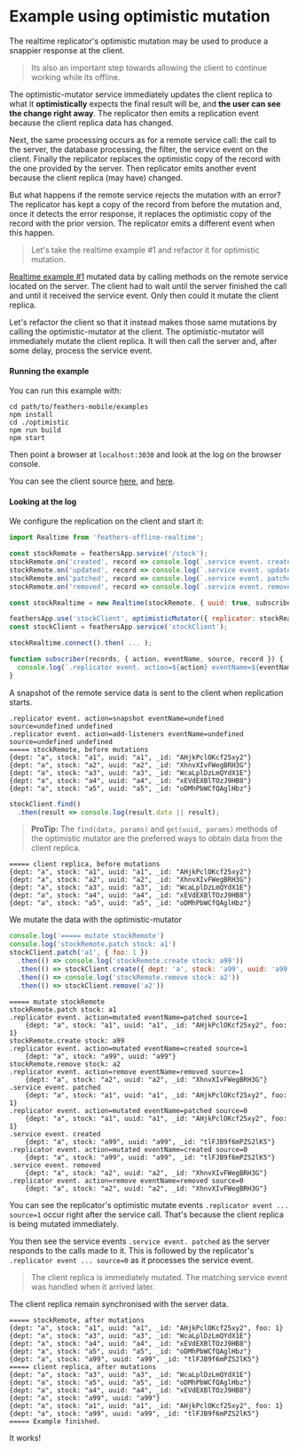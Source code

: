 # Example using optimistic mutation

The realtime replicator's optimistic mutation may be used
to produce a snappier response at the client.

> Its also an important step towards allowing the client to continue working while its offline.

The optimistic-mutator service immediately updates the client replica
to what it **optimistically** expects the final result will be,
and **the user can see the change right away**.
The replicator then emits a replication event because the client replica data has changed.

Next, the same processing occurs as for a remote service call:
the call to the server, the database processing, the filter, the service event on the client.
Finally the replicator replaces the optimistic copy of the record
with the one provided by the server.
Then replicator emits another event because the client replica (may have) changed.

But what happens if the remote service rejects the mutation with an error?
The replicator has kept a copy of the record from before the mutation
and, once it detects the error response,
it replaces the optimistic copy of the record with the prior version.
The replicator emits a different event when this happen.

> Let's take the realtime example #1 and refactor it for optimistic mutation.

[Realtime example #1](./example-realtime.md)
mutated data by calling methods on the remote service located on the server.
The client had to wait until the server finished the call and until it received the service event.
Only then could it mutate the client replica.

Let's refactor the client so that it instead makes those same mutations by calling the
optimistic-mutator at the client.
The optimistic-mutator will immediately mutate the client replica.
It will then call the server and, after some delay, process the service event.

#### Running the example

You can run this example with:

```text
cd path/to/feathers-mobile/examples
npm install
cd ./optimistic
npm run build
npm start
```

Then point a browser at `localhost:3030`
and look at the log on the browser console.

You can see the client source
[here](https://github.com/feathersjs/feathers-docs/blob/master/examples/offline/optimistic/client/index.js),
and [here](https://github.com/feathersjs/feathers-docs/blob/master/examples/offline/optimistic/client/1-third-party.js).

#### Looking at the log

We configure the replication on the client and start it:

```javascript
import Realtime from 'feathers-offline-realtime';

const stockRemote = feathersApp.service('/stock');
stockRemote.on('created', record => console.log(`.service event. created`, record));
stockRemote.on('updated', record => console.log(`.service event. updated`, record));
stockRemote.on('patched', record => console.log(`.service event. patched`, record));
stockRemote.on('removed', record => console.log(`.service event. removed`, record));

const stockRealtime = new Realtime(stockRemote, { uuid: true, subscriber });

feathersApp.use('stockClient', optimisticMutator({ replicator: stockRealtime }));
const stockClient = feathersApp.service('stockClient');

stockRealtime.connect().then( ... );

function subscriber(records, { action, eventName, source, record }) {
  console.log(`.replicator event. action=${action} eventName=${eventName} source=${source}`, record);
}
```

A snapshot of the remote service data is sent to the client when replication starts.

```text
.replicator event. action=snapshot eventName=undefined source=undefined undefined
.replicator event. action=add-listeners eventName=undefined source=undefined undefined
===== stockRemote, before mutations
{dept: "a", stock: "a1", uuid: "a1", _id: "AHjkPclOKcf25xy2"}
{dept: "a", stock: "a2", uuid: "a2", _id: "XhnvXIvFWegBRH3G"}
{dept: "a", stock: "a3", uuid: "a3", _id: "WcaLplDzLmQYdX1E"}
{dept: "a", stock: "a4", uuid: "a4", _id: "xEVdEXBlTOzJ9HB8"}
{dept: "a", stock: "a5", uuid: "a5", _id: "oDMhPbWCfQAglHbz"}
```

```javascript
stockClient.find()
  .then(result => console.log(result.data || result);
```

> **ProTip:** The `find(data, params)` and `get(uuid, params)` methods of the
optimistic mutator are the preferred ways to obtain data from the client replica.

```text
===== client replica, before mutations
{dept: "a", stock: "a1", uuid: "a1", _id: "AHjkPclOKcf25xy2"}
{dept: "a", stock: "a2", uuid: "a2", _id: "XhnvXIvFWegBRH3G"}
{dept: "a", stock: "a3", uuid: "a3", _id: "WcaLplDzLmQYdX1E"}
{dept: "a", stock: "a4", uuid: "a4", _id: "xEVdEXBlTOzJ9HB8"}
{dept: "a", stock: "a5", uuid: "a5", _id: "oDMhPbWCfQAglHbz"}
```


We mutate the data with the optimistic-mutator

```javascript
console.log('===== mutate stockRemote')
console.log('stockRemote.patch stock: a1')
stockClient.patch('a1', { foo: 1 })
  .then(() => console.log('stockRemote.create stock: a99'))
  .then(() => stockClient.create({ dept: 'a', stock: 'a99', uuid: 'a99' }))
  .then(() => console.log('stockRemote.remove stock: a2'))
  .then(() => stockClient.remove('a2'))
```

```text
===== mutate stockRemote
stockRemote.patch stock: a1
.replicator event. action=mutated eventName=patched source=1
    {dept: "a", stock: "a1", uuid: "a1", _id: "AHjkPclOKcf25xy2", foo: 1}
stockRemote.create stock: a99
.replicator event. action=mutated eventName=created source=1
    {dept: "a", stock: "a99", uuid: "a99"}
stockRemote.remove stock: a2
.replicator event. action=remove eventName=removed source=1
    {dept: "a", stock: "a2", uuid: "a2", _id: "XhnvXIvFWegBRH3G"}
.service event. patched
    {dept: "a", stock: "a1", uuid: "a1", _id: "AHjkPclOKcf25xy2", foo: 1}
.replicator event. action=mutated eventName=patched source=0
    {dept: "a", stock: "a1", uuid: "a1", _id: "AHjkPclOKcf25xy2", foo: 1}
.service event. created
    {dept: "a", stock: "a99", uuid: "a99", _id: "tlFJB9f6mPZS2lK5"}
.replicator event. action=mutated eventName=created source=0
    {dept: "a", stock: "a99", uuid: "a99", _id: "tlFJB9f6mPZS2lK5"}
.service event. removed
    {dept: "a", stock: "a2", uuid: "a2", _id: "XhnvXIvFWegBRH3G"}
.replicator event. action=remove eventName=removed source=0
    {dept: "a", stock: "a2", uuid: "a2", _id: "XhnvXIvFWegBRH3G"}
```

You can see the replicator's optimistic mutate events `.replicator event ... source=1`
occur right after the service call.
That's because the client replica is being mutated immediately.

You then see the service events `.service event. patched` as the server responds
to the calls made to it.
This is followed by the replicator's `.replicator event ... source=0`
as it processes the service event.

> The client replica is immediately mutated.
The matching service event was handled when it arrived later.


The client replica remain synchronised with the server data.

```text
===== stockRemote, after mutations
{dept: "a", stock: "a1", uuid: "a1", _id: "AHjkPclOKcf25xy2", foo: 1}
{dept: "a", stock: "a3", uuid: "a3", _id: "WcaLplDzLmQYdX1E"}
{dept: "a", stock: "a4", uuid: "a4", _id: "xEVdEXBlTOzJ9HB8"}
{dept: "a", stock: "a5", uuid: "a5", _id: "oDMhPbWCfQAglHbz"}
{dept: "a", stock: "a99", uuid: "a99", _id: "tlFJB9f6mPZS2lK5"}
===== client replica, after mutations
{dept: "a", stock: "a3", uuid: "a3", _id: "WcaLplDzLmQYdX1E"}
{dept: "a", stock: "a5", uuid: "a5", _id: "oDMhPbWCfQAglHbz"}
{dept: "a", stock: "a4", uuid: "a4", _id: "xEVdEXBlTOzJ9HB8"}
{dept: "a", stock: "a99", uuid: "a99"}
{dept: "a", stock: "a1", uuid: "a1", _id: "AHjkPclOKcf25xy2", foo: 1}
{dept: "a", stock: "a99", uuid: "a99", _id: "tlFJB9f6mPZS2lK5"}
===== Example finished.
```

It works!
